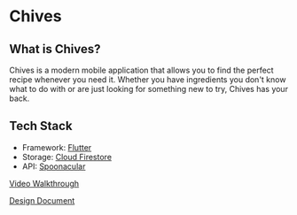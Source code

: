 # Chives

## What is Chives?
Chives is a modern mobile application that allows you to find the perfect recipe whenever you need it. Whether you have ingredients you don't know what to do with or are just looking for something new to try, Chives has your back.

## Tech Stack
- Framework: [Flutter](https://flutter.dev/)
- Storage: [Cloud Firestore](https://firebase.google.com/docs/firestore/)
- API: [Spoonacular](https://spoonacular.com/food-api)

[Video Walkthrough](https://youtu.be/YCc_zXKfrmo)

[Design Document](https://drive.google.com/file/d/1uxozLnEDPS7sSifgXUKKhNguborvGRB_/view?usp=sharing)

